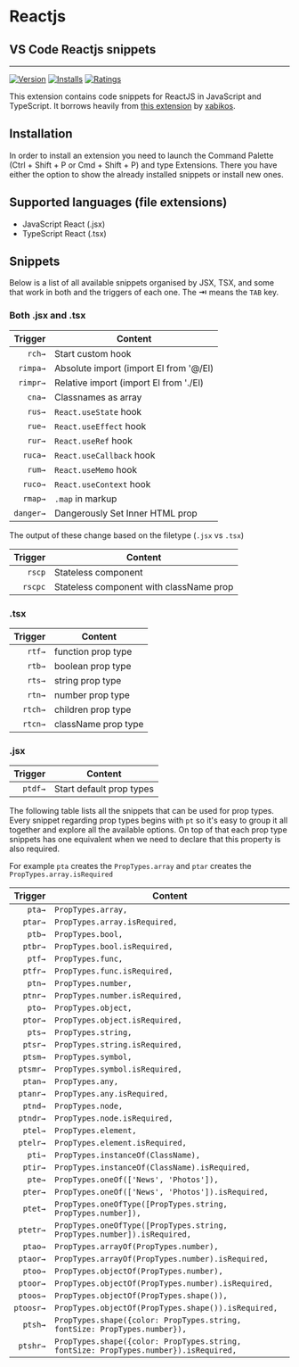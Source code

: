 # Reactjs

## VS Code Reactjs snippets

---

[![Version](https://vsmarketplacebadge.apphb.com/version/elwynco.react-snippets-basic.svg)](https://marketplace.visualstudio.com/items?itemName=elwynco.react-snippets-basic)
[![Installs](https://vsmarketplacebadge.apphb.com/installs/elwynco.react-snippets-basic.svg)](https://marketplace.visualstudio.com/items?itemName=elwynco.react-snippets-basic)
[![Ratings](https://vsmarketplacebadge.apphb.com/rating/elwynco.react-snippets-basic.svg)](https://marketplace.visualstudio.com/items?itemName=elwynco.react-snippets-basic)

This extension contains code snippets for ReactJS in JavaScript and TypeScript. It borrows heavily from [this extension](https://marketplace.visualstudio.com/items?itemName=xabikos.ReactSnippets) by [xabikos](https://github.com/xabikos/vscode-react).

## Installation

In order to install an extension you need to launch the Command Palette (Ctrl + Shift + P or Cmd + Shift + P) and type Extensions.
There you have either the option to show the already installed snippets or install new ones.

## Supported languages (file extensions)

- JavaScript React (.jsx)
- TypeScript React (.tsx)

## Snippets

Below is a list of all available snippets organised by JSX, TSX, and some that work in both and the triggers of each one. The **⇥** means the `TAB` key.

### Both .jsx and .tsx

|  Trigger  | Content                                                          |
| --------: | ---------------------------------------------------------------- |
|    `rch→` | Start custom hook                                                |
|  `rimpa→` | Absolute import (import El from '@/El)                           |
|  `rimpr→` | Relative import (import El from './El)                           |
|    `cna→` | Classnames as array                                              |
|    `rus→` | `React.useState` hook                                            |
|    `rue→` | `React.useEffect` hook                                           |
|    `rur→` | `React.useRef` hook                                              |
|   `ruca→` | `React.useCallback` hook                                         |
|    `rum→` | `React.useMemo` hook                                             |
|   `ruco→` | `React.useContext` hook                                          |
|   `rmap→` | `.map` in markup                                                 |
| `danger→` | Dangerously Set Inner HTML prop                                  |

The output of these change based on the filetype (`.jsx` vs `.tsx`)

|  Trigger  | Content                                                          |
| -------:  | ---------------------------------------------------------------- |
|    `rscp` | Stateless component                                              |
|   `rscpc` | Stateless component with className prop                          |


### .tsx

|  Trigger  | Content                                                          |
| -------:  | ---------------------------------------------------------------- |
|    `rtf→` | function prop type                                               |
|    `rtb→` | boolean prop type                                                |
|    `rts→` | string prop type                                                 |
|    `rtn→` | number prop type                                                 |
|   `rtch→` | children prop type                                               |
|   `rtcn→` | className prop type                                              |


### .jsx

|  Trigger  | Content                                                          |
| -------:  | ---------------------------------------------------------------- |
|   `ptdf→` | Start default prop types                                         |


The following table lists all the snippets that can be used for prop types.
Every snippet regarding prop types begins with `pt` so it's easy to group it all together and explore all the available options.
On top of that each prop type snippets has one equivalent when we need to declare that this property is also required.

For example ```pta``` creates the ```PropTypes.array``` and ```ptar``` creates the ```PropTypes.array.isRequired```

| Trigger  | Content |
| -------: | ------- |
| `pta→`   | `PropTypes.array,` |
| `ptar→`  | `PropTypes.array.isRequired,` |
| `ptb→`   | `PropTypes.bool,` |
| `ptbr→`  | `PropTypes.bool.isRequired,` |
| `ptf→`   | `PropTypes.func,` |
| `ptfr→`  | `PropTypes.func.isRequired,` |
| `ptn→`   | `PropTypes.number,` |
| `ptnr→`  | `PropTypes.number.isRequired,` |
| `pto→`   | `PropTypes.object,` |
| `ptor→`  | `PropTypes.object.isRequired,` |
| `pts→`   | `PropTypes.string,` |
| `ptsr→`  | `PropTypes.string.isRequired,` |
| `ptsm→`  | `PropTypes.symbol,` |
| `ptsmr→` | `PropTypes.symbol.isRequired,` |
| `ptan→`  | `PropTypes.any,` |
| `ptanr→` | `PropTypes.any.isRequired,` |
| `ptnd→`  | `PropTypes.node,` |
| `ptndr→` | `PropTypes.node.isRequired,` |
| `ptel→`  | `PropTypes.element,` |
| `ptelr→` | `PropTypes.element.isRequired,` |
| `pti→`   | `PropTypes.instanceOf(ClassName),` |
| `ptir→`  | `PropTypes.instanceOf(ClassName).isRequired,` |
| `pte→`   | `PropTypes.oneOf(['News', 'Photos']),` |
| `pter→`  | `PropTypes.oneOf(['News', 'Photos']).isRequired,` |
| `ptet→`  | `PropTypes.oneOfType([PropTypes.string, PropTypes.number]),` |
| `ptetr→` | `PropTypes.oneOfType([PropTypes.string, PropTypes.number]).isRequired,` |
| `ptao→`  | `PropTypes.arrayOf(PropTypes.number),` |
| `ptaor→` | `PropTypes.arrayOf(PropTypes.number).isRequired,` |
| `ptoo→`  | `PropTypes.objectOf(PropTypes.number),` |
| `ptoor→` | `PropTypes.objectOf(PropTypes.number).isRequired,` |
| `ptoos→` | `PropTypes.objectOf(PropTypes.shape()),` |
| `ptoosr→`| `PropTypes.objectOf(PropTypes.shape()).isRequired,` |
| `ptsh→`  | `PropTypes.shape({color: PropTypes.string, fontSize: PropTypes.number}),` |
| `ptshr→` | `PropTypes.shape({color: PropTypes.string, fontSize: PropTypes.number}).isRequired,` |
